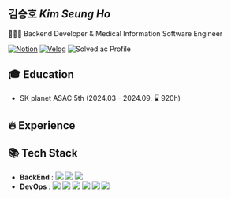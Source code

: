 ## 김승호 <em>Kim Seung Ho</em>
👨🏻‍💻 Backend Developer & Medical Information Software Engineer

[![Notion](https://img.shields.io/badge/Notion-000000?style=flat&logo=notion&logoColor=white)](https://quickest-cup-9f4.notion.site/Dohyeon-Kong-415545a2031e4b95a295ca8bd44ddb5f?pvs=74)
[![Velog](https://img.shields.io/badge/velog-20C997?style=flat&logo=velog&logoColor=white)](https://velog.io/@justlikesh/posts)
![Solved.ac Profile](http://mazassumnida.wtf/api/mini/generate_badge?boj=kkongdo)

## 🎓 Education
- SK planet ASAC 5th (2024.03 - 2024.09, ⌛ 920h)

## 🔥 Experience


## 📚 Tech Stack
  - **BackEnd** : <img src="https://img.shields.io/badge/Java-007396?style=flat&logo=openJDK&logoColor=white"/> <img src="https://img.shields.io/badge/Spring-6DB33F?style=flat&logo=spring&logoColor=white"/> <img src="https://img.shields.io/badge/Spring Boot-6DB33F?style=flat&logo=spring-boot&logoColor=white"/>
  - **DevOps** : <img src="https://img.shields.io/badge/Oracle-F80000?style=flat&logo=Oracle&logoColor=white"/> <img src="https://img.shields.io/badge/MySQL-4479A1?style=flat&logo=MySQL&logoColor=white"/> <img src="https://img.shields.io/badge/Amazon RDS-527FFF?style=flat&logo=amazonrds&logoColor=white"/> <img src="https://img.shields.io/badge/Amazon EC2-FF9900?style=flat&logo=amazonec2&logoColor=white"/> <img src="https://img.shields.io/badge/Docker-2496ED?style=flat&logo=Docker&logoColor=white"/> <img src="https://img.shields.io/badge/GitHub Actions-2088FF?style=flat&logo=GitHub Actions&logoColor=white"/>
